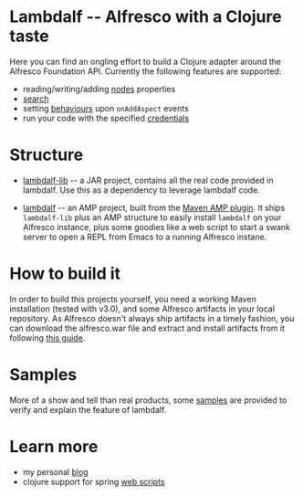 Lambdalf -- Alfresco with a Clojure taste
=========================================

Here you can find an ongling effort to build a Clojure adapter around the Alfresco Foundation API. Currently the following features are supported:

- reading/writing/adding [nodes](https://github.com/skuro/lambdalf/blob/master/lambdalf-lib/src/main/clojure/alfresco/nodes.clj) properties
- [search](https://github.com/skuro/lambdalf/blob/master/lambdalf-lib/src/main/clojure/alfresco/search.clj)
- setting [behaviours](https://github.com/skuro/lambdalf/blob/master/lambdalf-lib/src/main/clojure/alfresco/behave.clj) upon `onAddAspect` events
- run your code with the specified [credentials](https://github.com/skuro/lambdalf/blob/master/lambdalf-lib/src/main/clojure/alfresco/auth.clj)

Structure
=========

-
  [lambdalf-lib](https://github.com/skuro/lambdalf/tree/master/lambdalf-lib) -- a JAR project, contains all the real code provided in lambdalf. Use this as a dependency to leverage lambdalf code.

- [lambdalf](https://github.com/skuro/lambdalf/tree/master/lambdalf)
  -- an AMP project, built from the [Maven AMP plugin](http://code.google.com/p/maven-alfresco-archetypes/). It
  ships `lambdalf-lib` plus an AMP structure to easily install
  `lambdalf` on your Alfresco instance, plus some goodies like a web
  script to start a swank server to open a REPL from Emacs to a
  running Alfresco instane.

How to build it
===============

In order to build this projects yourself, you  need a working Maven
installation (tested with v3.0), and some Alfresco artifacts in your
local repository.
As Alfresco doesn't always ship artifacts in a timely fashion, you can
download the alfresco.war file and extract and install artifacts from
it following [this
guide](http://code.google.com/p/maven-alfresco-archetypes/wiki/MaintainYourRepo).

Samples
=======

More of a show and tell than real products, some
[samples](https://github.com/skuro/lambdalf-samples) are provided to
verify and explain the feature of lambdalf.

Learn more
==========

- my personal [blog](http://skuro.tk)
- clojure support for spring [web scripts](https://github.com/skuro/spring-webscripts-addon-clojure) 
